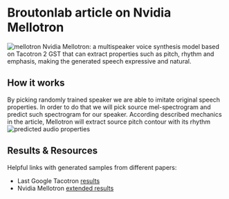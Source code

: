 # Broutonlab article on Nvidia Mellotron 

![mellotron](https://cdn-images-1.medium.com/max/800/1*DtFu22h85vp7C_mwyyU6nw.png)
Nvidia Mellotron: a multispeaker voice synthesis model based on Tacotron 2 GST that can extract properties such as pitch, rhythm and emphasis, making the generated speech expressive and natural.

## How it works
By picking randomly trained speaker we are able to imitate original speech properties. In order to do that we will pick source mel-spectrogram and predict such spectrogram for our speaker. According described mechanics in the article, Mellotron will extract source pitch contour with its rhythm
![predicted audio properties](https://cdn-images-1.medium.com/max/800/1*YUiS2NYyKaP5AIrOUu07Ig.png)

## Results & Resources
Helpful links with generated samples from different papers:
- Last Google Tacotron [results](https://google.github.io/tacotron/publications/prosody_prior/index.html)
- Nvidia Mellotron [extended results](https://nv-adlr.github.io/Mellotron)
